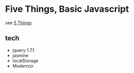 # Five Things, Basic Javascript

see [5 Things](http://markhaskamp.posterous.com/five-things)

## tech

- jquery 1.7.1
- jasmine
- localStorage
- Modernizr


